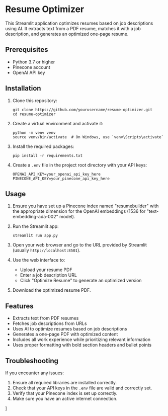# Resume Optimizer

This Streamlit application optimizes resumes based on job descriptions using AI. It extracts text from a PDF resume, matches it with a job description, and generates an optimized one-page resume.

## Prerequisites

- Python 3.7 or higher
- Pinecone account
- OpenAI API key

## Installation

1. Clone this repository:
   ```
   git clone https://github.com/yourusername/resume-optimizer.git
   cd resume-optimizer
   ```

2. Create a virtual environment and activate it:
   ```
   python -m venv venv
   source venv/bin/activate  # On Windows, use `venv\Scripts\activate`
   ```

3. Install the required packages:
   ```
   pip install -r requirements.txt
   ```

4. Create a `.env` file in the project root directory with your API keys:
   ```
   OPENAI_API_KEY=your_openai_api_key_here
   PINECONE_API_KEY=your_pinecone_api_key_here
   ```

## Usage

1. Ensure you have set up a Pinecone index named "resumebuilder" with the appropriate dimension for the OpenAI embeddings (1536 for "text-embedding-ada-002" model).

2. Run the Streamlit app:
   ```
   streamlit run app.py
   ```

3. Open your web browser and go to the URL provided by Streamlit (usually `http://localhost:8501`).

4. Use the web interface to:
   - Upload your resume PDF
   - Enter a job description URL
   - Click "Optimize Resume" to generate an optimized version

5. Download the optimized resume PDF.

## Features

- Extracts text from PDF resumes
- Fetches job descriptions from URLs
- Uses AI to optimize resumes based on job descriptions
- Generates a one-page PDF with optimized content
- Includes all work experience while prioritizing relevant information
- Uses proper formatting with bold section headers and bullet points

## Troubleshooting

If you encounter any issues:

1. Ensure all required libraries are installed correctly.
2. Check that your API keys in the `.env` file are valid and correctly set.
3. Verify that your Pinecone index is set up correctly.
4. Make sure you have an active internet connection.

]
